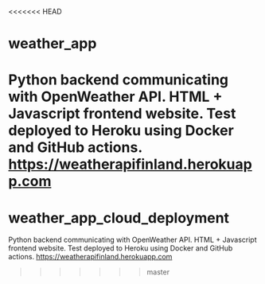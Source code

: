 <<<<<<< HEAD
# weather_app
Python backend communicating with OpenWeather API. HTML + Javascript frontend website. Test deployed to Heroku using Docker and GitHub actions. https://weatherapifinland.herokuapp.com
=======
# weather_app_cloud_deployment
Python backend communicating with OpenWeather API. HTML + Javascript frontend website. Test deployed to Heroku using Docker and GitHub actions.
https://weatherapifinland.herokuapp.com

>>>>>>> master
